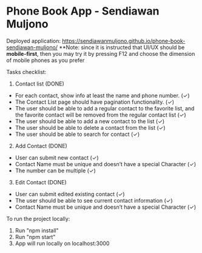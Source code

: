 # Phone Book App - Sendiawan Muljono
Deployed application: https://sendiawanmuljono.github.io/phone-book-sendiawan-muljono/
**Note: since it is instructed that UI/UX should be **mobile-first**, then you may try it by pressing F12 and choose the dimension of mobile phones as you prefer

Tasks checklist:
1) Contact list (DONE)
-  For each contact, show info at least the name and phone number. (✓)
-  The Contact List page should have pagination functionality. (✓)
-  The user should be able to add a regular contact to the favorite list, and the favorite contact will be removed from the regular contact list (✓)
-  The user should be able to add a new contact to the list (✓)
-  The user should be able to delete a contact from the list (✓)
-  The user should be able to search for contact (✓)
2) Add Contact (DONE)
-  User can submit new contact (✓)
-  Contact Name must be unique and doesn’t have a special Character (✓)
-  The number can be multiple (✓)
3) Edit Contact (DONE)
-  User can submit edited existing contact (✓)
-  The user should be able to see current contact information (✓)
-  Contact Name must be unique and doesn’t have a special Character (✓)

To run the project locally:
1. Run "npm install"
2. Run "npm start"
3. App will run locally on localhost:3000
